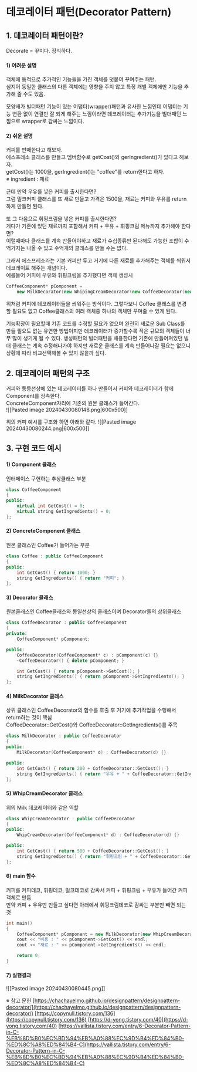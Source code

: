 # 데코레이터 패턴(Decorator Pattern)

## 1. 데코레이터 패턴이란?

Decorate = 꾸미다. 장식하다.

#### 1) 어려운 설명
객체에 동적으로 추가적인 기능들을 가진 객체를 덧붙여 꾸며주는 패턴.  
심지어 동일한 클래스의 다른 객체에는 영향을 주지 않고 특정 개별 객체에만 기능을 추가해 줄 수도 있음.

모양새가 빌더패턴 기능이 있는 어댑터(wrapper)패턴과 유사한 느낌인데 어댑터는 기능 변환 없이 연결만 잘 되게 해주는 느낌이라면 데코레이터는 추가기능을 빌더패턴 느낌으로 wrapper로 감싸는 느낌이다.

#### 2) 쉬운 설명
커피를 판매한다고 해보자.  
에스프레소 클래스를 만들고 멤버함수로 getCost()와 gerIngredient()가 있다고 해보자.  
getCost()는 1000을, gerIngredient()는 "coffee"를 return한다고 하자.  
※ ingredient : 재료

근데 만약 우유를 넣은 커피를 출시한다면?  
그럼 밀크커피 클래스를 또 새로 만들고 가격은 1500을, 재료는 커피와 우유를 return하게 만들면 된다.

또 그 다음으로 휘핑크림을 넣은 커피를 출시한다면?  
게다가 기존에 있던 재료까지 포함해서 커피 + 우유 + 휘핑크림 메뉴까지 추가해야 한다면?  
이럴때마다 클래스를 계속 만들어야하고 재료가 수십종류만 된다해도 가능한 조합이 수억가지는 나올 수 있고 수억개의 클래스를 만들 수는 없다.

그래서 에스프레소라는 기본 커피만 두고 거기에 다른 재료를 추가해주는 객체를 씌워서 데코레이트 해주는 개념이다.  
예를들어 커피에 우유와 휘핑크림을 추가했다면 객체 생성시
```C++
CoffeeComponent* pComponent = 
	new MilkDecorator(new WhipingCreamDecorator(new CoffeeDecorator(new Coffee())));
```
위처럼 커피에 데코레이터들을 씌워주는 방식이다.
그렇다보니 Coffee 클래스를 변경할 필요도 없고 Coffee클래스의 여러 객체중 하나의 객체만 꾸며줄 수 있게 된다.

기능확장이 필요할때 기존 코드를 수정할 필요가 없으며 완전히 새로운 Sub Class를 만들 필요도 없는 유연한 방법이지만 데코레이터가 증가할수록 작은 규모의 객체들이 너무 많이 생기게 될 수 있다.
생성패턴의 빌더패턴을 채용한다면 기존에 만들어져있던 빌더 클래스는 계속 수정해나가야 하지만 새로운 클래스를 계속 만들어나갈 필요는 없으니 상황에 따라 비교선택해볼 수 있지 않을까 싶다.


## 2. 데코레이터 패턴의 구조

커피와 동등선상에 있는 데코레이터를 하나 만들어서 커피와 데코레이터가 함께 Component를 상속한다.  
ConcreteComponent자리에 기존의 원본 클래스가 들어간다.  
![[Pasted image 20240430080148.png|600x500]]

위의 커피 예시를 구조화 하면 아래와 같다.
![[Pasted image 20240430080244.png|600x500]]


## 3. 구현 코드 예시

#### 1) Component 클래스
인터페이스 구현하는 추상클래스 부분
```C++
class CoffeeComponent
{
public:
    virtual int GetCost() = 0;
    virtual string GetIngredients() = 0;
};
```

#### 2) ConcreteComponent 클래스
원본 클래스인 Coffee가 들어가는 부분
```C++
class Coffee : public CoffeeComponent
{
public:
    int GetCost() { return 1000; }
    string GetIngredients() { return "커피"; }
};
```

#### 3) Decorator 클래스
원본클래스인 Coffee클래스와 동일선상의 클래스이며 Decorator들의 상위클래스
```C++
class CoffeeDecorator : public CoffeeComponent
{
private:
    CoffeeComponent* pComponent;

public:
    CoffeeDecorator(CoffeeComponent* c) : pComponent(c) {}
    ~CoffeeDecorator() { delete pComponent; }

    int GetCost() { return pComponent->GetCost(); }
    string GetIngredients() { return pComponent->GetIngredients(); }
};
```

#### 4) MilkDecorator 클래스
상위 클래스인 CoffeeDecorator의 함수를 호출 후 거기에 추가작업을 수행해서 return하는 것이 핵심  
CoffeeDecorator::GetCost()와 CoffeeDecorator::GetIngredients()를 주목
```C++
class MilkDecorator : public CoffeeDecorator
{
public:
    MilkDecorator(CoffeeComponent* d) : CoffeeDecorator(d) {}

public:
    int GetCost() { return 200 + CoffeeDecorator::GetCost(); }
    string GetIngredients() { return "우유 + " + CoffeeDecorator::GetIngredients(); }
};
```

#### 5) WhipCreamDecorator 클래스
위의 Milk 데코레이터와 같은 역할
```C++
class WhipCreamDecorator : public CoffeeDecorator
{
public:
    WhipCreamDecorator(CoffeeComponent* d) : CoffeeDecorator(d) {}

public:
    int GetCost() { return 500 + CoffeeDecorator::GetCost(); }
    string GetIngredients() { return "휘핑크림 + " + CoffeeDecorator::GetIngredients(); }
};
```

#### 6) main 함수
커피를 커피데코, 휘핑데코, 밀크데코로 감싸서 커피 + 휘핑크림 + 우유가 들어간 커피객체로 만듬  
만약 커피 + 우유만 만들고 싶다면 아래에서 휘핑크림데코로 감싸는 부분만 빼면 되는 것
```C++
int main()
{
    CoffeeComponent* pComponent = new MilkDecorator(new WhipCreamDecorator(new CoffeeDecorator(new Coffee())));
    cout << "비용 : " << pComponent->GetCost() << endl;
    cout << "재료 : " << pComponent->GetIngredients() << endl;

    return 0;
}
```

#### 7) 실행결과
![[Pasted image 20240430080445.png]]






※ 참고 문헌
[https://chachayelmo.github.io/designpattern/designpattern-decorator/](https://chachayelmo.github.io/designpattern/designpattern-decorator/)
[https://copynull.tistory.com/136](https://copynull.tistory.com/136)
[https://d-yong.tistory.com/40](https://d-yong.tistory.com/40)
[https://vallista.tistory.com/entry/6-Decorator-Pattern-in-C-%EB%8D%B0%EC%BD%94%EB%A0%88%EC%9D%B4%ED%84%B0-%ED%8C%A8%ED%84%B4-C](https://vallista.tistory.com/entry/6-Decorator-Pattern-in-C-%EB%8D%B0%EC%BD%94%EB%A0%88%EC%9D%B4%ED%84%B0-%ED%8C%A8%ED%84%B4-C)